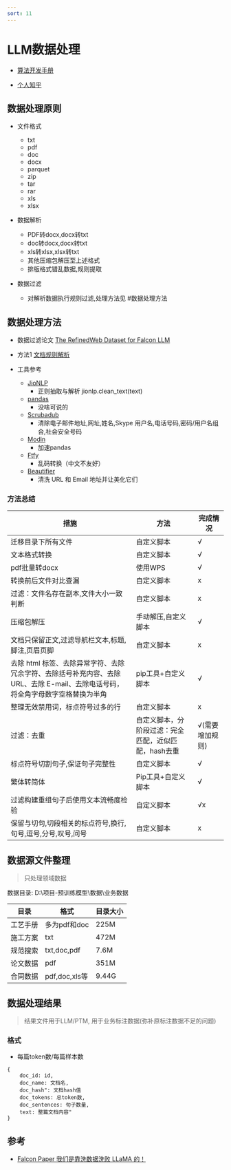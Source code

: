 ```yaml
---
sort: 11
---
```



# LLM数据处理

*   [算法开发手册](https://kg-nlp.github.io/Algorithm-Project-Manual/大模型/LLM数据处理.html)

*   [个人知乎](https://www.zhihu.com/people/zhangyj-n)

## 数据处理原则

*   文件格式
    *   txt
    *   pdf
    *   doc
    *   docx
    *   parquet
    *   zip
    *   tar
    *   rar
    *   xls
    *   xlsx

*   数据解析
    *   PDF转docx,docx转txt
    *   doc转docx,docx转txt
    *   xls转xlsx,xlsx转txt
    *   其他压缩包解压至上述格式
    *   排版格式错乱数据,规则提取

*   数据过滤
    *   对解析数据执行规则过滤,处理方法见 #数据处理方法

## 数据处理方法

*   数据过滤论文 [The RefinedWeb Dataset for Falcon LLM](https://zhuanlan.zhihu.com/p/641013454)

*   方法1 [文档规则解析](https://kg-nlp.github.io/Algorithm-Project-Manual/文档解析/文档规则解析.html)

*   工具参考
    *   [JioNLP](https://github.com/dongrixinyu/JioNLP)
        *   正则抽取与解析 jionlp.clean\_text(text)
    *   [pandas](https://github.com/pandas-dev/pandas)
        *   没啥可说的
    *   [Scrubadub](https://github.com/LeapBeyond/scrubadub/tree/d95cb8d4d0f6d27691c0c2de1ee7ab54e535a970)
        *   清除电子邮件地址,网址,姓名,Skype 用户名,电话号码,密码/用户名组合,社会安全号码
    *   [Modin](https://github.com/modin-project/modin)
        *   加速pandas
    *   [Ftfy](https://github.com/rspeer/python-ftfy)
        *   乱码转换（中文不友好）
    *   [Beautifier](https://github.com/sachin-philip/beautifier)
        *   清洗 URL 和 Email 地址并让美化它们

### 方法总结

| 措施  | 方法 | 完成情况 |
|--- | --- | --- |
| 迁移目录下所有文件| 自定义脚本 | √ |
| 文本格式转换| 自定义脚本 | √|
| pdf批量转docx| 使用WPS    | √ |
| 转换前后文件对比查漏  | 自定义脚本| x|
| 过滤：文件名存在副本,文件大小一致判断 | 自定义脚本| x|
| 压缩包解压 | 手动解压,自定义脚本 | √ |
| 文档只保留正文,过滤导航栏文本,标题,脚注,页眉页脚| 自定义脚本     | x   |
| 去除 html 标签、去除异常字符、去除冗余字符、去除括号补充内容、去除 URL、去除 E-mail、去除电话号码，将全角字母数字空格替换为半角 | pip工具+自定义脚本  | √  |
| 整理无效禁用词，标点符号过多的行  | 自定义脚本  | x|
| 过滤：去重| 自定义脚本，分阶段过滤：完全匹配，近似匹配，hash去重 | √(需要增加规则) |
| 标点符号切割句子,保证句子完整性|自定义脚本|√|
| 繁体转简体 |Pip工具+自定义脚本|√|
| 过滤构建重组句子后使用文本流畅度检验|自定义脚本|√x|
| 保留与切句,切段相关的标点符号,换行,句号,逗号,分号,叹号,问号|自定义脚本|x|


## 数据源文件整理

> 只处理领域数据

数据目录: D:\项目-预训练模型\数据\业务数据

| 目录   | 格式           | 目录大小  |
| ---- | ------------ | ----- |
| 工艺手册 | 多为pdf和doc    | 225M  |
| 施工方案 | txt          | 472M  |
| 规范搜索 | txt,doc,pdf  | 7.6M  |
| 论文数据 | pdf          | 351M  |
| 合同数据 | pdf,doc,xls等 | 9.44G |

## 数据处理结果

> 结果文件用于LLM/PTM, 用于业务标注数据(弥补原标注数据不足的问题)

### 格式

*   每篇token数/每篇样本数

```
{   
    doc_id: id,
    doc_name: 文档名,
    doc_hash": 文档hash值
    doc_tokens: 总token数,
    doc_sentences: 句子数量,
    text: 整篇文档内容"
}

```


## 参考

* [Falcon Paper 我们是靠洗数据洗败 LLaMA 的！](https://zhuanlan.zhihu.com/p/637996787)
